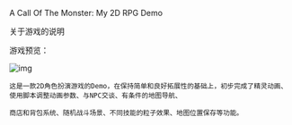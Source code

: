 A Call Of The Monster: My 2D RPG Demo

关于游戏的说明

游戏预览：

![img](https://github.com/PowerSpots/Readme/blob/master/My-2D-RPG-Game/Preview_RPG.gif)

    这是一款2D角色扮演游戏的Demo，在保持简单和良好拓展性的基础上，初步完成了精灵动画、使用脚本调整动画参数、与NPC交谈、有条件的地图导航、
  
    商店和背包系统、随机战斗场景、不同技能的粒子效果、地图位置保存等功能。

